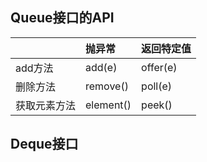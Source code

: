 ## Queue接口的API

|    | 抛异常     | 返回特定值 |
|:---|:----------|:----------|
| add方法   | add(e)    | offer(e)  |
|  删除方法  | remove()  | poll(e)   |
|  获取元素方法  | element() | peek() |


## Deque接口

